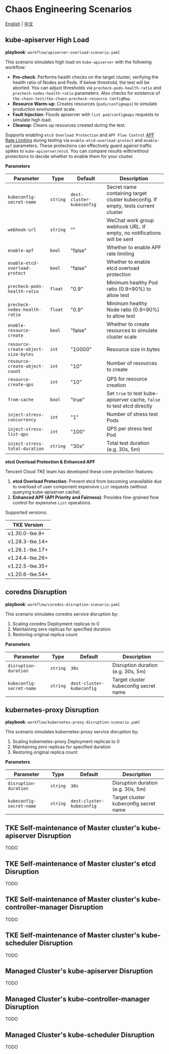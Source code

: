 # Chaos Engineering Scenarios

[English](README.md) | [中文](README_zh.md)

## kube-apiserver High Load

**playbook**: `workflow/apiserver-overload-scenario.yaml`

This scenario simulates high load on `kube-apiserver` with the following workflow:
- **Pre-check**: Performs health checks on the target cluster, verifying the health ratio of Nodes and Pods. If below threshold, the test will be aborted. You can adjust thresholds via `precheck-pods-health-ratio` and `precheck-nodes-health-ratio` parameters. Also checks for existence of `tke-chaos-test/tke-chaos-precheck-resource ConfigMap`.
- **Resource Warm-up**: Creates resources (`pods/configmaps`) to simulate production environment scale.
- **Fault Injection**: Floods apiserver with `list pod/configmaps` requests to simulate high load.
- **Cleanup**: Cleans up resources created during the test.

Supports enabling `etcd Overload Protection` and `APF Flow Control` [APF Rate Limiting](https://kubernetes.io/docs/concepts/cluster-administration/flow-control/) during testing via `enable-etcd-overload-protect` and `enable-apf` parameters. These protections can effectively guard against traffic spikes to `kube-apiserver/etcd`. You can compare results with/without protections to decide whether to enable them for your cluster.

**Parameters**

| Parameter | Type | Default | Description |
|-----------|------|---------|-------------|
| `kubeconfig-secret-name` | `string` | `dest-cluster-kubeconfig` | Secret name containing target cluster kubeconfig. If empty, tests current cluster |
| `webhook-url` | `string` | "" | WeChat work group webhook URL. If empty, no notifications will be sent |
| `enable-apf` | `bool` | "false" | Whether to enable APF rate limiting |
| `enable-etcd-overload-protect` | `bool` | "false" | Whether to enable etcd overload protection |
| `precheck-pods-health-ratio` | `float` | "0.9" | Minimum healthy Pod ratio (0.9=90%) to allow test |
| `precheck-nodes-health-ratio` | `float` | "0.9" | Minimum healthy Node ratio (0.9=90%) to allow test |
| `enable-resource-create` | `bool` | "false" | Whether to create resources to simulate cluster scale |
| `resource-create-object-size-bytes` | `int` | "10000" | Resource size in bytes |
| `resource-create-object-count` | `int` | "10" | Number of resources to create |
| `resource-create-qps` | `int` | "10" | QPS for resource creation |
| `from-cache` | `bool` | "true" | Set `true` to test kube-apiserver cache, `false` to test etcd directly |
| `inject-stress-concurrency` | `int` | "1" | Number of stress test Pods |
| `inject-stress-list-qps` | `int` | "100" | QPS per stress test Pod |
| `inject-stress-total-duration` | `string` | "30s" | Total test duration (e.g. 30s, 5m) |

**etcd Overload Protection & Enhanced APF**

Tencent Cloud TKE team has developed these core protection features:

1. **etcd Overload Protection**: Prevent etcd from becoming unavailable due to overload of user component expensive `List` requests (without querying kube-apiserver cache).
2. **Enhanced APF (API Priority and Fairness)**: Provides fine-grained flow control for expensive `List` operations.

Supported versions:

| TKE Version       |
|-------------------|
| v1.30.0-tke.9+    |
| v1.28.3-tke.14+   |
| v1.26.1-tke.17+   |
| v1.24.4-tke.26+   |
| v1.22.5-tke.35+   |
| v1.20.6-tke.54+   |

## coredns Disruption

**playbook**: `workflow/coredns-disruption-scenario.yaml`

This scenario simulates coredns service disruption by:
1. Scaling coredns Deployment replicas to 0
2. Maintaining zero replicas for specified duration
3. Restoring original replica count

**Parameters**

| Parameter | Type | Default | Description |
|-----------|------|---------|-------------|
| `disruption-duration` | `string` | `30s` | Disruption duration (e.g. 30s, 5m) |
| `kubeconfig-secret-name` | `string` | `dest-cluster-kubeconfig` | Target cluster kubeconfig secret name |

## kubernetes-proxy Disruption

**playbook**: `workflow/kubernetes-proxy-disruption-scenario.yaml`

This scenario simulates kubernetes-proxy service disruption by:
1. Scaling kubernetes-proxy Deployment replicas to 0
2. Maintaining zero replicas for specified duration
3. Restoring original replica count

**Parameters**

| Parameter | Type | Default | Description |
|-----------|------|---------|-------------|
| `disruption-duration` | `string` | `30s` | Disruption duration (e.g. 30s, 5m) |
| `kubeconfig-secret-name` | `string` | `dest-cluster-kubeconfig` | Target cluster kubeconfig secret name |

## TKE Self-maintenance of Master cluster's kube-apiserver Disruption
TODO

## TKE Self-maintenance of Master cluster's etcd Disruption
TODO

## TKE Self-maintenance of Master cluster's kube-controller-manager Disruption
TODO

## TKE Self-maintenance of Master cluster's kube-scheduler Disruption
TODO

## Managed Cluster's kube-apiserver Disruption
TODO

## Managed Cluster's kube-controller-manager Disruption
TODO

## Managed Cluster's kube-scheduler Disruption
TODO
